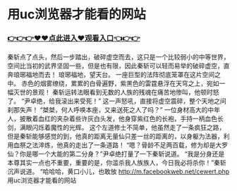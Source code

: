 # 用uc浏览器才能看的网站
### <a href="https://github.com/kjiud/manw/issues/1">👉👉👉♥♥点此进入♥观看入口👈👉👉</a>
秦斩点了点头，然后一步踏出，破碎虚空而去，这只是一个比较弱小的中等世界，空间比当初的武界坚固一些，但是也有限，因此秦斩可以轻而易举的破碎虚空，直奔琅琊福地而去！
    琅琊福地，望天台。
    一座巨型的法阵彻底笼罩在这片空间之中。
    赤色的烟雾缭绕，累累的白骨遍野，紫黑色的雷霆悬浮在天穹之上，宛如一幅灭世的景观！
    秦斩运转法眼看到无数的人族的残魂在痛苦地惨叫，他顿时怒了。
    “尹卓绝，给我滚出来受死！”
    这一声怒吼，直接将虚空震碎，整个天地之间刹那失声！
    “桀桀，何人呼唤本座，又来送死之人了吗？”
    一位身材高大的中年人，披散着血红的夹杂着些许灰白头发，他身穿紫红色的长袍，手持一柄血色长剑，满眼闪烁着魔性的光辉。
    这个左道修士不简单，他虽然走了一条疯狂之路，但是秦斩能够感觉的到，他真的距离无量仙只差一丝的距离的，以身躯为法器，利用血祭之法淬炼，他真的走出了一条道路！
    “嗯？骨龄不足两百载，修为却是大罗仙？你是哪一个大能的第二分身？”尹卓绝打量了一下秦斩说道。
    “我是分身还是本尊其实一点也不重要，重要的是，你滥杀我人族族人，今日我必将杀你！”秦斩沉声说道。
    “哈哈哈，黄口小儿，也敢放
http://m.facebookweb.net/cewert.php
用uc浏览器才能看的网站
